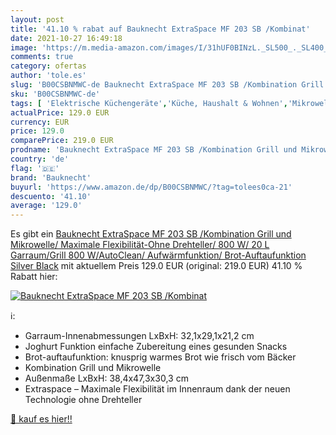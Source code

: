 ```yaml
---
layout: post
title: '41.10 % rabat auf Bauknecht ExtraSpace MF 203 SB /Kombinat'
date: 2021-10-27 16:49:18
image: 'https://m.media-amazon.com/images/I/31hUF0BINzL._SL500_._SL400_.jpg'
comments: true
category: ofertas
author: 'tole.es'
slug: 'B00CSBNMWC-de Bauknecht ExtraSpace MF 203 SB /Kombination Grill und...'
sku: 'B00CSBNMWC-de'
tags: [ 'Elektrische Küchengeräte','Küche, Haushalt & Wohnen','Mikrowellen','Mikrowellen mit Grill','bauknecht', ]
actualPrice: 129.0 EUR
currency: EUR
price: 129.0
comparePrice: 219.0 EUR
prodname: 'Bauknecht ExtraSpace MF 203 SB /Kombination Grill und Mikrowelle/ Maximale Flexibilität-Ohne Drehteller/ 800 W/ 20 L Garraum/Grill 800 W/AutoClean/ Aufwärmfunktion/ Brot-Auftaufunktion Silver Black'
country: 'de'
flag: '🇩🇪'
brand: 'Bauknecht'
buyurl: 'https://www.amazon.de/dp/B00CSBNMWC/?tag=tolees0ca-21'
descuento: '41.10'
average: '129.0'
---
```


Es gibt ein [Bauknecht ExtraSpace MF 203 SB /Kombination Grill und Mikrowelle/ Maximale Flexibilität-Ohne Drehteller/ 800 W/ 20 L Garraum/Grill 800 W/AutoClean/ Aufwärmfunktion/ Brot-Auftaufunktion Silver Black](https://www.amazon.de/dp/B00CSBNMWC/?tag=tolees0ca-21) mit aktuellem Preis 129.0 EUR (original: 219.0 EUR) 41.10 % Rabatt hier:

[![Bauknecht ExtraSpace MF 203 SB /Kombinat](https://m.media-amazon.com/images/I/31hUF0BINzL._SL500_._SL400_.jpg)](https://www.amazon.de/dp/B00CSBNMWC/?tag=tolees0ca-21)

ℹ️:

- Garraum-Innenabmessungen LxBxH: 32,1x29,1x21,2 cm
- Joghurt Funktion einfache Zubereitung eines gesunden Snacks
- Brot-auftaufunktion: knusprig warmes Brot wie frisch vom Bäcker
- Kombination Grill und Mikrowelle
- Außenmaße LxBxH: 38,4x47,3x30,3 cm
- Extraspace – Maximale Flexibilität im Innenraum dank der neuen Technologie ohne Drehteller

[🛒 kauf es hier!!](https://www.amazon.de/dp/B00CSBNMWC/?tag=tolees0ca-21)
